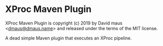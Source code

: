 XProc Maven Plugin
==

XProc Maven Plugin is copyright (c) 2019 by David maus &lt;dmaus@dmaus.name&gt; and released under
the terms of the MIT license.

A dead simple Maven plugin that executes an XProc pipeline.
